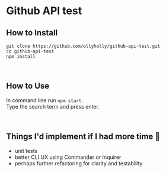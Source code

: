 # Github API test

## How to Install

```
git clone https://github.com/ollyholly/github-api-test.git
cd github-api-test
npm install
```

<br>

## How to Use

In command line run `npm start`.<br>
Type the search term and press enter.

<br>

## Things I'd implement if I had more time 🚧

- unit tests
- better CLI UX using Commander or Inquirer
- perhaps further refactoring for clarity and testability
